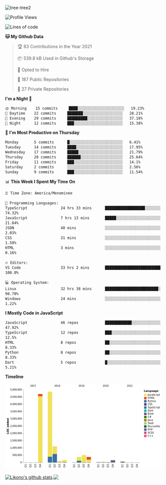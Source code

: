 ![tree-tree2](https://user-images.githubusercontent.com/15727947/99866266-688a6380-2b75-11eb-958b-273006b198d8.jpg)


<!--START_SECTION:waka-->
![Profile Views](http://img.shields.io/badge/Profile%20Views-4-blue)

![Lines of code](https://img.shields.io/badge/From%20Hello%20World%20I%27ve%20Written-12.5%20million%20lines%20of%20code-blue)

**🐱 My Github Data** 

> 🏆 83 Contributions in the Year 2021
 > 
> 📦 539.8 kB Used in Github's Storage 
 > 
> 💼 Opted to Hire
 > 
> 📜 187 Public Repositories 
 > 
> 🔑 27 Private Repositories  
 > 
**I'm a Night 🦉** 

```text
🌞 Morning    15 commits     ████░░░░░░░░░░░░░░░░░░░░░   19.23% 
🌆 Daytime    22 commits     ███████░░░░░░░░░░░░░░░░░░   28.21% 
🌃 Evening    29 commits     █████████░░░░░░░░░░░░░░░░   37.18% 
🌙 Night      12 commits     ███░░░░░░░░░░░░░░░░░░░░░░   15.38%

```
📅 **I'm Most Productive on Thursday** 

```text
Monday       5 commits      █░░░░░░░░░░░░░░░░░░░░░░░░   6.41% 
Tuesday      14 commits     ████░░░░░░░░░░░░░░░░░░░░░   17.95% 
Wednesday    17 commits     █████░░░░░░░░░░░░░░░░░░░░   21.79% 
Thursday     20 commits     ██████░░░░░░░░░░░░░░░░░░░   25.64% 
Friday       11 commits     ███░░░░░░░░░░░░░░░░░░░░░░   14.1% 
Saturday     2 commits      ░░░░░░░░░░░░░░░░░░░░░░░░░   2.56% 
Sunday       9 commits      ███░░░░░░░░░░░░░░░░░░░░░░   11.54%

```


📊 **This Week I Spent My Time On** 

```text
⌚︎ Time Zone: America/Menominee

💬 Programming Languages: 
TypeScript               24 hrs 33 mins      ██████████████████░░░░░░░   74.32% 
JavaScript               7 hrs 13 mins       █████░░░░░░░░░░░░░░░░░░░░   21.84% 
JSON                     40 mins             ░░░░░░░░░░░░░░░░░░░░░░░░░   2.03% 
CSS                      31 mins             ░░░░░░░░░░░░░░░░░░░░░░░░░   1.58% 
HTML                     3 mins              ░░░░░░░░░░░░░░░░░░░░░░░░░   0.16%

🔥 Editors: 
VS Code                  33 hrs 2 mins       █████████████████████████   100.0%

💻 Operating System: 
Linux                    32 hrs 38 mins      ████████████████████████░   98.78% 
Windows                  24 mins             ░░░░░░░░░░░░░░░░░░░░░░░░░   1.22%

```

**I Mostly Code in JavaScript** 

```text
JavaScript               46 repos            ████████████░░░░░░░░░░░░░   47.92% 
TypeScript               12 repos            ███░░░░░░░░░░░░░░░░░░░░░░   12.5% 
HTML                     8 repos             ██░░░░░░░░░░░░░░░░░░░░░░░   8.33% 
Python                   8 repos             ██░░░░░░░░░░░░░░░░░░░░░░░   8.33% 
Dart                     5 repos             █░░░░░░░░░░░░░░░░░░░░░░░░   5.21%

```


**Timeline**

![Chart not found](https://raw.githubusercontent.com/ianlikono/ianlikono/main/charts/bar_graph.png) 


<!--END_SECTION:waka-->


<a href="https://github.com/ianlikono">
  <img align="center" src="https://github-readme-stats.anuraghazra1.vercel.app/api?username=ianlikono&show_icons=true&include_all_commits=true&theme=material-palenight" alt="Likono's github stats" />
</a>
<a href="https://github.com/ianlikono">
  <img align="center" src="https://github-readme-stats.anuraghazra1.vercel.app/api/top-langs/?username=ianlikono&layout=compact&theme=material-palenight" />
</a>

